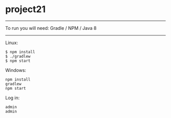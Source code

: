 # project21

---

To run you will need:
Gradle / NPM / Java 8

---

Linux:

```
$ npm install
$ ./gradlew
$ npm start
```

Windows:

```
npm install
gradlew
npm start
```

Log in:

```
admin
admin
```
